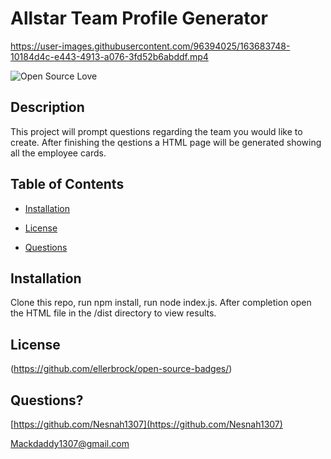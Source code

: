 # Allstar Team Profile Generator


https://user-images.githubusercontent.com/96394025/163683748-10184d4c-e443-4913-a076-3fd52b6abddf.mp4


  ![Open Source Love](https://badges.frapsoft.com/os/v1/open-source.svg?v=103)
  ## Description 
  This project will prompt questions regarding the team you would like to create. After finishing the qestions a HTML page will be generated showing all the employee cards.
  
  ## Table of Contents
  
  * [Installation](#installation)
  
  * [License](#license)
  
  * [Questions](#questions)
  
  ## Installation
  Clone this repo, run npm install, run node index.js. After completion open the HTML file in the /dist directory to view results.
  
  
  ## License
  (https://github.com/ellerbrock/open-source-badges/)
  
  
  ## Questions?
  
  [https://github.com/Nesnah1307](https://github.com/Nesnah1307)

  Mackdaddy1307@gmail.com
